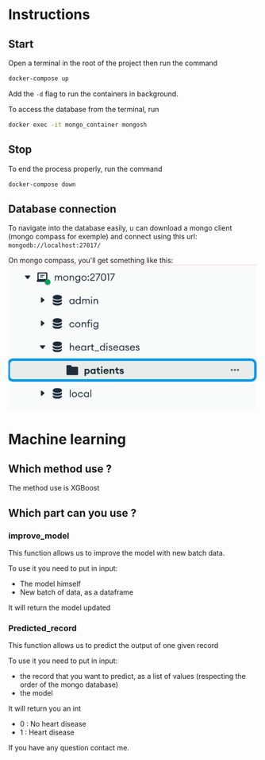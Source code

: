 # Instructions

## Start

Open a terminal in the root of the project then run the command 
```bash
docker-compose up 
```
Add the `-d` flag to run the containers in background.

To access the database from the terminal, run 
```bash
docker exec -it mongo_container mongosh
``` 

## Stop

To end the process properly, run the command 
```bash
docker-compose down
```

## Database connection 

To navigate into the database easily, u can download a mongo client (mongo compass for exemple) and connect using this url: `mongodb://localhost:27017/`

On mongo compass, you'll get something like this: ![compass](./assets/image.png)




# Machine learning


## Which method use ?
The method use is XGBoost
## Which part can you use ? 
### improve_model
This function allows us to improve the model with new batch data.

To use it you need to put in input:
- The model himself
- New batch of data, as a dataframe

It will return the model updated

### Predicted_record
This function allows us to predict the output of one given record

To use it you need to put in input:
- the record that you want to predict, as a list of values (respecting the order of the mongo database)
- the model 

It will return you an int 
- 0 : No heart disease
- 1 : Heart disease

If you have any question contact me.
